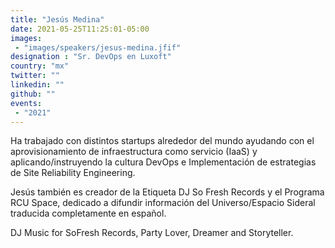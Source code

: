 ```yaml
---
title: "Jesús Medina"
date: 2021-05-25T11:25:01-05:00
images:
 - "images/speakers/jesus-medina.jfif"
designation : "Sr. DevOps en Luxoft"
country: "mx"
twitter: ""
linkedin: ""
github: ""
events:
 - "2021"
---
```


Ha trabajado con distintos startups alrededor del mundo ayudando con el aprovisionamiento de infraestructura como servicio (IaaS) y aplicando/instruyendo la cultura DevOps e Implementación de estrategias de Site Reliability Engineering.

Jesús también es creador de la Etiqueta DJ So Fresh Records y el Programa RCU Space, dedicado a difundir información del Universo/Espacio Sideral traducida completamente en español.

DJ Music for SoFresh Records, Party Lover, Dreamer and Storyteller.

